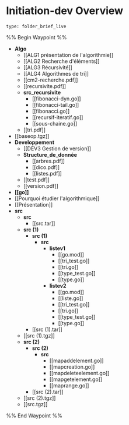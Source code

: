 # Initiation-dev Overview
 
```ccard
type: folder_brief_live
```
 
%% Begin Waypoint %%
- **Algo**
	- [[ALG1 présentation de l'algorithmie]]
	- [[ALG2 Recherche d'éléments]]
	- [[ALG3 Récursivité]]
	- [[ALG4 Algorithmes de tri]]
	- [[cm2-recherche.pdf]]
	- [[recursivite.pdf]]
	- **src_recursivite**
		- [[fibonacci-dyn.go]]
		- [[fibonacci-tail.go]]
		- [[fibonacci.go]]
		- [[recursif-iteratif.go]]
		- [[sous-chaine.go]]
	- [[tri.pdf]]
- [[baseop.tgz]]
- **Developpement**
	- [[DEV3 Gestion de version]]
	- **Structure_de_donnée**
		- [[arbres.pdf]]
		- [[dico.pdf]]
		- [[listes.pdf]]
	- [[test.pdf]]
	- [[version.pdf]]
- **[[go]]**
- [[Pourquoi étudier l'algorithmique]]
- [[Présentation]]
- **src**
	- **src**
		- [[src.tar]]
	- **src (1)**
		- **src (1)**
			- **src**
				- **listev1**
					- [[go.mod]]
					- [[tri_test.go]]
					- [[tri.go]]
					- [[type_test.go]]
					- [[type.go]]
				- **listev2**
					- [[go.mod]]
					- [[liste.go]]
					- [[tri_test.go]]
					- [[tri.go]]
					- [[type_test.go]]
					- [[type.go]]
		- [[src (1).tar]]
	- [[src (1).tgz]]
	- **src (2)**
		- **src (2)**
			- **src**
				- [[mapaddelement.go]]
				- [[mapcreation.go]]
				- [[mapdeleteelement.go]]
				- [[mapgetelement.go]]
				- [[maprange.go]]
		- [[src (2).tar]]
	- [[src (2).tgz]]
	- [[src.tgz]]

%% End Waypoint %%